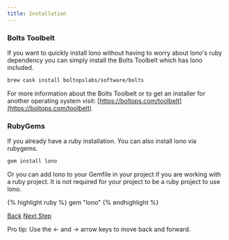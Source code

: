 ```yaml
---
title: Installation
---
```


### Bolts Toolbelt

If you want to quickly install lono without having to worry about lono's ruby dependency you can simply install the Bolts Toolbelt which has lono included.

```sh
brew cask install boltopslabs/software/bolts
```

For more information about the Bolts Toolbelt or to get an installer for another operating system visit: [https://boltops.com/toolbelt](https://boltops.com/toolbelt)

### RubyGems

If you already have a ruby installation.  You can also install lono via rubygems.

```sh
gem install lono
```

Or you can add lono to your Gemfile in your project if you are working with a ruby project.  It is not required for your project to be a ruby project to use lono.

{% highlight ruby %}
gem "lono"
{% endhighlight %}

<a id="prev" class="btn btn-basic" href="{% link docs.md %}">Back</a>
<a id="next" class="btn btn-primary" href="{% link _docs/directory-structure.md %}">Next Step</a>
<p class="keyboard-tip">Pro tip: Use the <- and -> arrow keys to move back and forward.</p>

